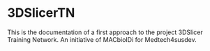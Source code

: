 # 3DSlicerTN
This is the documentation of a first approach to the project 3DSlicer Training Network. An initiative of MACbioIDi for Medtech4susdev.
